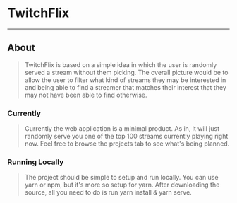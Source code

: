 # TwitchFlix
---

## About
> TwitchFlix is based on a simple idea in which the user is randomly served a stream without them picking. The overall picture would be to allow the user to filter what kind of streams they may be interested in and being able to find a streamer that matches their interest that they may not have been able to find otherwise.

### Currently
> Currently the web application is a minimal product. As in, it will just randomly serve you one of the top 100 streams currently playing right now. Feel free to browse the projects tab to see what's being planned.

### Running Locally
> The project should be simple to setup and run locally. You can use yarn or npm, but it's more so setup for yarn. After downloading the source, all you need to do is run yarn install & yarn serve.

